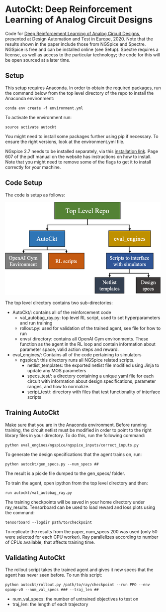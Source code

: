 # AutoCkt: Deep Reinforcement Learning of Analog Circuit Designs
Code for [Deep Reinforcement Learning of Analog Circuit Designs](https://arxiv.org/abs/2001.01808), presented at Design Automation and Test in Europe, 2020. Note that the results shown in the paper include those from NGSpice and Spectre. NGSpice is free and can be installed online (see Setup). Spectre requires a license, as well as access to the particular technology; the code for this will be open sourced at a later time.

## Setup
This setup requires Anaconda. In order to obtain the required packages, run the command below from the top level directory of the repo to install the Anaconda environment:

```
conda env create -f environment.yml
```

To activate the environment run:
```
source activate autockt
```
You might need to install some packages further using pip if necessary. To ensure the right versions, look at the environment.yml file.

NGspice 2.7 needs to be installed separately, via this [installation link](https://sourceforge.net/projects/ngspice/files/ng-spice-rework/old-releases/27/). Page 607 of the pdf manual on the website has instructions on how to install. Note that you might need to remove some of the flags to get it to install correctly for your machine. 

## Code Setup
The code is setup as follows:

<img src=readme_images/flowchart.png width="500">

The top level directory contains two sub-directories:
* AutoCkt/: contains all of the reinforcement code
    * val_autobag_ray.py: top level RL script, used to set hyperparameters and run training
    * rollout.py: used for validation of the trained agent, see file for how to run
    * envs/ directory: contains all OpenAI Gym environments. These function as the agent in the RL loop and contain information about parameter space, valid action steps and reward.
* eval\_engines/: Contains all of the code pertaining to simulators
    * ngspice/: this directory runs all NGSpice related scripts.
        * netlist_templates: the exported netlist file modified using Jinja to update any MOS parameters
        * specs_test/: a directory containing a unique yaml file for each circuit with information about design specifications, parameter ranges, and how to normalize. 
        * script_test/: directory with files that test functionality of interface scripts  

## Training AutoCkt
Make sure that you are in the Anaconda environment. Before running training, the circuit netlist must be modified in order to point to the right library files in your directory. To do this, run the following command:
```
python eval_engines/ngspice/ngspice_inputs/correct_inputs.py 
```

To generate the design specifications that the agent trains on, run:
```
python autockt/gen_specs.py --num_specs ##
```
The result is a pickle file dumped to the gen_specs/ folder.

To train the agent, open ipython from the top level directory and then: 
```
run autockt/val_autobag_ray.py
```
The training checkpoints will be saved in your home directory under ray\_results. Tensorboard can be used to load reward and loss plots using the command:

```
tensorboard --logdir path/to/checkpoint
```

To replicate the results from the paper, num_specs 200 was used (only 50 were selected for each CPU worker). Ray parallelizes according to number of CPUs available, that affects training time. 
## Validating AutoCkt
The rollout script takes the trained agent and gives it new specs that the agent has never seen before. To run this script:

```
python autockt/rollout.py /path/to/ray/checkpoint --run PPO --env opamp-v0 --num_val_specs ### --traj_len ##
``` 
* num_val_specs: the number of untrained objectives to test on
* traj_len: the length of each trajectory
 
